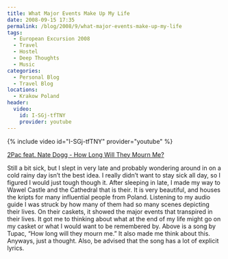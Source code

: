```yaml
---
title: What Major Events Make Up My Life
date: 2008-09-15 17:35
permalink: /blog/2008/9/what-major-events-make-up-my-life
tags:
  - European Excursion 2008
  - Travel
  - Hostel
  - Deep Thoughts
  - Music
categories:
  - Personal Blog
  - Travel Blog
locations: 
  - Krakow Poland
header:
  video:
    id: I-SGj-tfTNY
    provider: youtube
---
```


{% include video id="I-SGj-tfTNY" provider="youtube" %}

[2Pac feat. Nate Dogg - How Long Will They Mourn Me?][1]

   [1]: http://youtu.be/I-SGj-tfTNY (2Pac feat. Nate Dogg - How Long Will They Mourn Me?)

Still a bit sick, but I slept in very late and probably wondering around in on a cold rainy day isn’t the best idea. I really didn’t want to stay sick all day, so I figured I would just tough though it. After sleeping in late, I made my way to Wawel Castle and the Cathedral that is their. It is very beautiful, and houses the kripts for many influential people from Poland. Listening to my audio guide I was struck by how many of them had so many scenes depicting their lives. On their caskets, it showed the major events that transpired in their lives. It got me to thinking about what at the end of my life might go on my casket or what I would want to be remembered by. Above is a song by Tupac, “How long will they mourn me.” It also made me think about this. Anyways, just a thought. Also, be advised that the song has a lot of explicit lyrics.